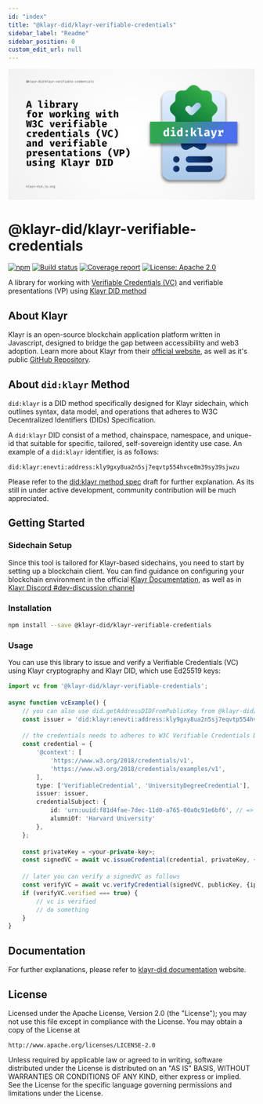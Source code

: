 ```yaml
---
id: "index"
title: "@klayr-did/klayr-verifiable-credentials"
sidebar_label: "Readme"
sidebar_position: 0
custom_edit_url: null
---
```


![Header](https://raw.githubusercontent.com/aldhosutra/klayr-did/HEAD/static/klayr-verifiable-credentials-header.jpg)

# @klayr-did/klayr-verifiable-credentials

[![npm](https://img.shields.io/npm/v/@klayr-did/klayr-verifiable-credentials)](https://npmjs.com/package/@klayr-did/klayr-verifiable-credentials)
[![Build status](https://img.shields.io/github/actions/workflow/status/aldhosutra/klayr-did/codecov.yml?branch=main)](https://github.com/aldhosutra/klayr-did/actions)
[![Coverage report](https://codecov.io/gh/aldhosutra/klayr-did/branch/main/graph/badge.svg?flag=klayr-verifiable-credentials&precision=2)](https://app.codecov.io/gh/aldhosutra/klayr-did)
[![License: Apache 2.0](https://img.shields.io/github/license/aldhosutra/klayr-did?color=green)](http://www.apache.org/licenses/LICENSE-2.0)

A library for working with [Verifiable Credentials (VC)](https://www.w3.org/TR/vc-data-model/) and verifiable presentations (VP) using [Klayr DID method](https://github.com/aldhosutra/klayr-did/blob/main/packages/klayr-did-module/docs/did-method-spec.md)

## About Klayr

Klayr is an open-source blockchain application platform written in Javascript, designed to bridge the gap between accessibility and web3 adoption. Learn more about Klayr from their [official website](https://klayr.xyz), as well as it's public [GitHub Repository](https://github.com/KlayrHQ).

## About `did:klayr` Method

`did:klayr` is a DID method specifically designed for Klayr sidechain, which outlines syntax, data model, and operations that adheres to W3C Decentralized Identifiers (DIDs) Specification.

A `did:klayr` DID consist of a method, chainspace, namespace, and unique-id that suitable for specific, tailored, self-sovereign identity use case. An example of a `did:klayr` identifier, is as follows:

```abnf
did:klayr:enevti:address:kly9gxy8ua2n5sj7eqvtp554hvce8m39sy39sjwzu
```

Please refer to the [did:klayr method spec](https://github.com/aldhosutra/klayr-did/blob/main/packages/klayr-did-module/docs/did-method-spec.md) draft for further explanation. As its still in under active development, community contribution will be much appreciated.

## Getting Started

### Sidechain Setup

Since this tool is tailored for Klayr-based sidechains, you need to start by setting up a blockchain client. You can find guidance on configuring your blockchain environment in the official [Klayr Documentation](https://klayr.xyz/documentation/build-blockchain/index.html), as well as in [Klayr Discord #dev-discussion channel](https://klayr.chat/)

### Installation

```sh
npm install --save @klayr-did/klayr-verifiable-credentials
```

### Usage

You can use this library to issue and verify a Verifiable Credentials (VC) using Klayr cryptography and Klayr DID, which use Ed25519 keys:

```typescript
import vc from '@klayr-did/klayr-verifiable-credentials';

async function vcExample() {
    // you can also use did.getAddressDIDFromPublicKey from @klayr-did/klayr-decentralized-identifier
    const issuer = 'did:klayr:enevti:address:kly9gxy8ua2n5sj7eqvtp554hvce8m39sy39sjwzu';

    // the credentials needs to adheres to W3C Verifiable Credentials Data Model
    const credential = {
		'@context': [
			'https://www.w3.org/2018/credentials/v1',
			'https://www.w3.org/2018/credentials/examples/v1',
		],
		type: ['VerifiableCredential', 'UniversityDegreeCredential'],
		issuer: issuer,
		credentialSubject: {
			id: 'urn:uuid:f81d4fae-7dec-11d0-a765-00a0c91e6bf6', // => needs to be in URI format
			alumniOf: 'Harvard University'
		},
	};

    const privateKey = <your-private-key>;
    const signedVC = await vc.issueCredential(credential, privateKey, {ipc: '~/.klayr/enevti-core'});

    // later you can verify a signedVC as follows
    const verifyVC = await vc.verifyCredential(signedVC, publicKey, {ipc: '~/.klayr/enevti-core'});
    if (verifyVC.verified === true) {
        // vc is verified
        // do something
    }
}
```

## Documentation

For further explanations, please refer to [klayr-did documentation](https://klayr-did.js.org) website.

## License

Licensed under the Apache License, Version 2.0 (the "License");
you may not use this file except in compliance with the License.
You may obtain a copy of the License at

    http://www.apache.org/licenses/LICENSE-2.0

Unless required by applicable law or agreed to in writing, software
distributed under the License is distributed on an "AS IS" BASIS,
WITHOUT WARRANTIES OR CONDITIONS OF ANY KIND, either express or implied.
See the License for the specific language governing permissions and
limitations under the License.
